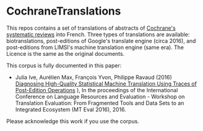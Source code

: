 # CochraneTranslations

This repos contains a set of translations of abstracts of [Cochrane's systematic reviews](https://www.cochranelibrary.com/) into French. Three types of translations are available: biotranslations, post-editions of Google's translate engine (circa 2016), and post-editions from LIMSI's machine translation engine (same era). The Licence is the same as the original documents.

This corpus is fully documented in this paper:
- Julia Ive, Aurélien Max, François Yvon, Philippe Ravaud (2016) [Diagnosing High-Quality Statistical Machine Translation Using Traces of Post-Edition Operations](http://www.lrec-conf.org/proceedings/lrec2016/workshops/LREC2016Workshop-MT%20Evaluation_Proceedings.pdf#page=65) ), In the proceedings of the International Conference on Language Resources and Evaluation - Workshop on Translation Evaluation: From Fragmented Tools and Data Sets to an Integrated Ecosystem (MT Eval 2016), 2016.

Please acknowledge this work if you use the corpus.
